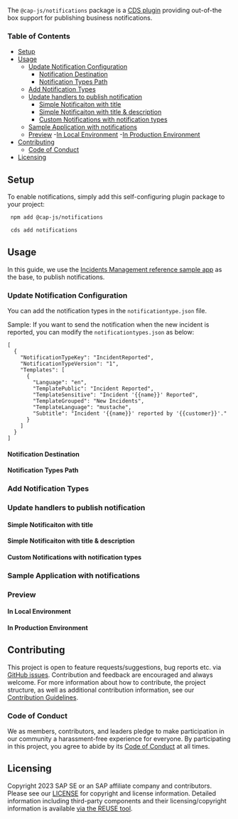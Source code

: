 
The `@cap-js/notifications` package is a [CDS plugin](https://cap.cloud.sap/docs/node.js/cds-plugins#cds-plugin-packages) providing out-of-the box support for publishing business notifications.

### Table of Contents

- [Setup](#setup)
- [Usage](#usage)
  - [Update Notification Configuration](#update-notification-configuration)
    - [Notification Destination](#notification-destination)
    - [Notification Types Path](#notification-types-path)
  - [Add Notification Types](#add-notification-types)
  - [Update handlers to publish notification](#update-handlers-to-publish-notification)
    - [Simple Notificaiton with title](#simple-notificaiton-with-title)
    - [Simple Notificaiton with title & description](#simple-notificaiton-with-title)
    - [Custom Notifications with notification types](#simple-notificaiton-with-title)
  - [Sample Application with notifications](#sample-application-with-notifications)
  - [Preview](#preview)
    -[In Local Environment](#in-local-environment)
    -[In Production Environment](#in-production-environment)
- [Contributing](#contributing)
  - [Code of Conduct](#code-of-conduct)
- [Licensing](#licensing)

## Setup

To enable notifications, simply add this self-configuring plugin package to your project:

```sh
 npm add @cap-js/notifications 
```

```sh
 cds add notifications 
```
## Usage

In this guide, we use the [Incidents Management reference sample app](https://github.com/cap-js/incidents-app) as the base, to publish notifications.

### Update Notification Configuration

You can add the notification types in the `notificationtype.json` file.

Sample: If you want to send the notification when the new incident is reported, you can modify the `notificationtypes.json` as below:

```jsonc
[
  {
    "NotificationTypeKey": "IncidentReported",
    "NotificationTypeVersion": "1",
    "Templates": [
      {
        "Language": "en",
        "TemplatePublic": "Incident Reported",
        "TemplateSensitive": "Incident '{{name}}' Reported",
        "TemplateGrouped": "New Incidents",
        "TemplateLanguage": "mustache",
        "Subtitle": "Incident '{{name}}' reported by '{{customer}}'."
      }
    ]
  }
]
```

#### Notification Destination

#### Notification Types Path

### Add Notification Types

### Update handlers to publish notification

#### Simple Notificaiton with title
#### Simple Notificaiton with title & description
#### Custom Notifications with notification types

### Sample Application with notifications

### Preview
#### In Local Environment
#### In Production Environment

## Contributing

This project is open to feature requests/suggestions, bug reports etc. via [GitHub issues](https://github.com/cap-js/change-tracking/issues). Contribution and feedback are encouraged and always welcome. For more information about how to contribute, the project structure, as well as additional contribution information, see our [Contribution Guidelines](CONTRIBUTING.md).


### Code of Conduct

We as members, contributors, and leaders pledge to make participation in our community a harassment-free experience for everyone. By participating in this project, you agree to abide by its [Code of Conduct](CODE_OF_CONDUCT.md) at all times.


## Licensing

Copyright 2023 SAP SE or an SAP affiliate company and contributors. Please see our [LICENSE](LICENSE) for copyright and license information. Detailed information including third-party components and their licensing/copyright information is available [via the REUSE tool](https://api.reuse.software/info/github.com/cap-js/change-tracking).



